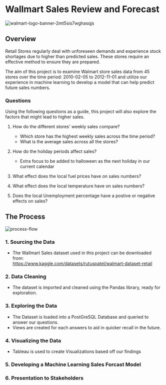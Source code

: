 # Wallmart Sales Review and Forecast
![walmart-logo-banner-2mt5sis7wghasqjs](https://github.com/nicduffee/project-4/assets/91498217/d3669dbf-7fde-4b4a-af03-a2bca05f3b92)



## Overview
Retail Stores regularly deal with unforeseen demands and experience stock shortages due to higher than predicted sales. These stores require an effective method to ensure they are prepared.</br>

The aim of this project is to examine Walmart store sales data from 45 stores over the time period: 2010-02-05 to 2012-11-01 and utilize our experience in machine learning to develop a model that can help predict future sales numbers.</br>

### Questions
Using the following questions as a guide, this project will also explore the factors that might lead to higher sales.
 
1. How do the different stores' weekly sales compare?
    - Which store has the highest weekly sales across the time period?
    - What is the average sales across all the stores?

2. How do the holiday periods affect sales?
    - Extra focus to be added to halloween as the next holiday in our current calendar

3. What effect does the local fuel prices have on sales numbers?

4. What effect does the local temperature have on sales numbers?

5. Does the local Unemployment percentage have a postive or negative effects on sales?

## The Process
![process-flow](https://github.com/nicduffee/project-4/assets/91498217/83b8b5a5-6e5c-4b82-82f8-91722928a201)

### 1. Sourcing the Data
- The Wallmart Sales dataset used in this project can be downloaded from: </br>
   https://www.kaggle.com/datasets/rutuspatel/walmart-dataset-retail

### 2. Data Cleaning
- The dataset is imported and cleaned using the Pandas library, ready for exploration.

### 3. Exploring the Data
- The Dataset is loaded into a PostGreSQL Database and queried to answer our questions.
- Views are created for each answers to aid in quicker recall in the future.

### 4. Visualizing the Data
- Tableau is used to create Visualizations based off our findings

### 5. Developing a Machine Learning Sales Forcast Model

### 6. Presentation to Stakeholders
